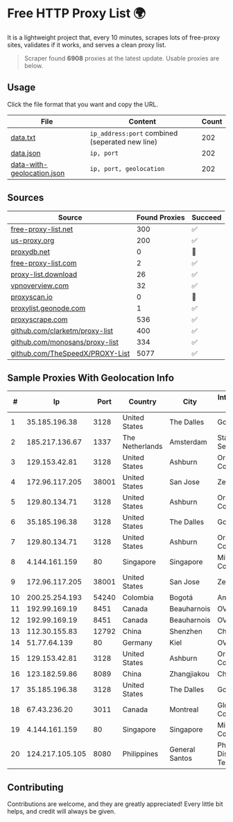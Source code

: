 
# Free HTTP Proxy List 🌍

It is a lightweight project that, every 10 minutes, scrapes lots of free-proxy sites, validates if it works, and serves a clean proxy list.


> Scraper found **6908** proxies at the latest update. Usable proxies are below.

## Usage

Click the file format that you want and copy the URL.


|File|Content|Count|
|----|-------|-----|
|[data.txt](https://raw.githubusercontent.com/themiralay/Proxy-List-World/master/data.txt)|`ip_address:port` combined (seperated new line)|202|
|[data.json](https://raw.githubusercontent.com/themiralay/Proxy-List-World/master/data.json)|`ip, port`|202|
|[data-with-geolocation.json](https://raw.githubusercontent.com/themiralay/Proxy-List-World/master/data-with-geolocation.json)|`ip, port, geolocation`|202|

## Sources

|Source|Found Proxies|Succeed|
|------|-------------|-------|
|[free-proxy-list.net](https://free-proxy-list.net)|300|✅|
|[us-proxy.org](https://www.us-proxy.org)|200|✅|
|[proxydb.net](http://proxydb.net)|0|🚫|
|[free-proxy-list.com](https://free-proxy-list.com/?page=&port=&type%5B%5D=http&type%5B%5D=https&up_time=0&search=Search)|2|✅|
|[proxy-list.download](https://www.proxy-list.download/HTTP)|26|✅|
|[vpnoverview.com](https://vpnoverview.com/privacy/anonymous-browsing/free-proxy-servers)|32|✅|
|[proxyscan.io](https://www.proxyscan.io)|0|🚫|
|[proxylist.geonode.com](https://proxylist.geonode.com/api/proxy-list?limit=300&page=1&sort_by=lastChecked&sort_type=desc&protocols=http,https)|1|✅|
|[proxyscrape.com](https://api.proxyscrape.com/v2/?request=displayproxies&protocol=http&timeout=10000&country=all&ssl=all&anonymity=all)|536|✅|
|[github.com/clarketm/proxy-list](https://raw.githubusercontent.com/clarketm/proxy-list/master/proxy-list-raw.txt)|400|✅|
|[github.com/monosans/proxy-list](https://raw.githubusercontent.com/monosans/proxy-list/main/proxies/http.txt)|334|✅|
|[github.com/TheSpeedX/PROXY-List](https://raw.githubusercontent.com/TheSpeedX/PROXY-List/master/http.txt)|5077|✅|


## Sample Proxies With Geolocation Info

|#|Ip|Port|Country|City|Internet Service Provider|
|-|--|----|-------|----|-------------------------|
|1|35.185.196.38|3128|United States|The Dalles|Google LLC|
|2|185.217.136.67|1337|The Netherlands|Amsterdam|Stallion Network Services Limited|
|3|129.153.42.81|3128|United States|Ashburn|Oracle Corporation|
|4|172.96.117.205|38001|United States|San Jose|Zenlayer Inc|
|5|129.80.134.71|3128|United States|Ashburn|Oracle Corporation|
|6|35.185.196.38|3128|United States|The Dalles|Google LLC|
|7|129.80.134.71|3128|United States|Ashburn|Oracle Corporation|
|8|4.144.161.159|80|Singapore|Singapore|Microsoft Corporation|
|9|172.96.117.205|38001|United States|San Jose|Zenlayer Inc|
|10|200.25.254.193|54240|Colombia|Bogotá|Andinet ON Line|
|11|192.99.169.19|8451|Canada|Beauharnois|OVH SAS|
|12|192.99.169.19|8451|Canada|Beauharnois|OVH SAS|
|13|112.30.155.83|12792|China|Shenzhen|China Mobile|
|14|51.77.64.139|80|Germany|Kiel|OVH SAS|
|15|129.153.42.81|3128|United States|Ashburn|Oracle Corporation|
|16|123.182.59.86|8089|China|Zhangjiakou|China Telecom|
|17|35.185.196.38|3128|United States|The Dalles|Google LLC|
|18|67.43.236.20|3011|Canada|Montreal|GloboTech Communications|
|19|4.144.161.159|80|Singapore|Singapore|Microsoft Corporation|
|20|124.217.105.105|8080|Philippines|General Santos|Philippine Long Distance Telephone Co.|



## Contributing

Contributions are welcome, and they are greatly appreciated! Every
little bit helps, and credit will always be given.

